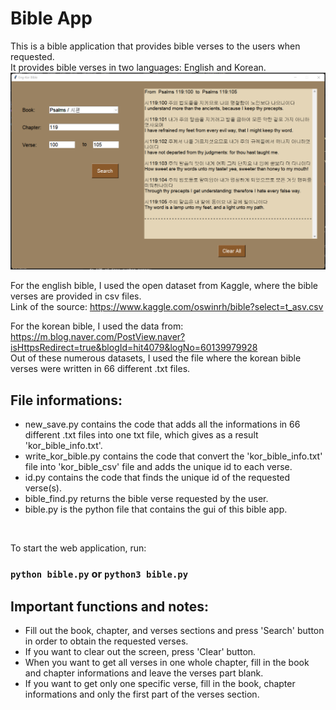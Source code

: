 # Bible App

This is a bible application that provides bible verses to the users when requested. <br />
It provides bible verses in two languages: English and Korean. <br />
![Example image of this web application](bible_app_screenshot.png) <br />

For the english bible, I used the open dataset from Kaggle, where the bible verses are provided in csv files. <br />
Link of the source: https://www.kaggle.com/oswinrh/bible?select=t_asv.csv  <br />

For the korean bible, I used the data from: <br />
https://m.blog.naver.com/PostView.naver?isHttpsRedirect=true&blogId=hit4079&logNo=60139979928  <br />
Out of these numerous datasets, I used the file where the korean bible verses were written in 66 different .txt files. <br />

## File informations: <br />
- new_save.py contains the code that adds all the informations in 66 different .txt files into one txt file, which gives as a result 'kor_bible_info.txt'. <br />
- write_kor_bible.py contains the code that convert the 'kor_bible_info.txt' file into 'kor_bible_csv' file and adds the unique id to each verse. <br />
- id.py contains the code that finds the unique id of the requested verse(s). <br />
- bible_find.py returns the bible verse requested by the user. <br />
- bible.py is the python file that contains the gui of this bible app. <br />
<br />

To start the web application, run:
### `python bible.py` or `python3 bible.py`

## Important functions and notes: <br />
- Fill out the book, chapter, and verses sections and press 'Search' button in order to obtain the requested verses. <br />
- If you want to clear out the screen, press 'Clear' button. <br />
- When you want to get all verses in one whole chapter, fill in the book and chapter informations and leave the verses part blank. <br />
- If you want to get only one specific verse, fill in the book, chapter informations and only the first part of the verses section.